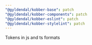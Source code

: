```yaml
---
"@gyldendal/kobber-base": patch
"@gyldendal/kobber-components": patch
"@gyldendal/kobber-eslint": patch
"@gyldendal/kobber-stylelint": patch
---
```


Tokens in js and ts formats
